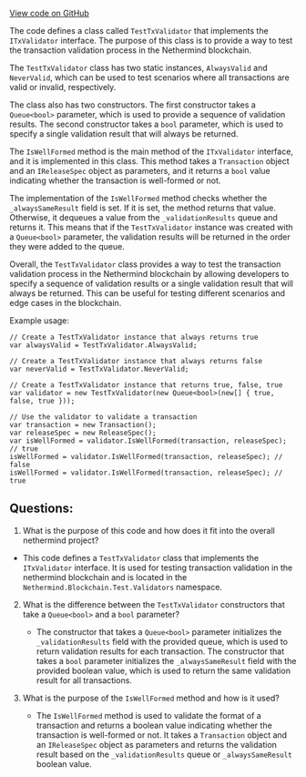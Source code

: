 [View code on GitHub](https://github.com/nethermindeth/nethermind/Nethermind.Blockchain.Test/Validators/TestTransactionValidator.cs)

The code defines a class called `TestTxValidator` that implements the `ITxValidator` interface. The purpose of this class is to provide a way to test the transaction validation process in the Nethermind blockchain. 

The `TestTxValidator` class has two static instances, `AlwaysValid` and `NeverValid`, which can be used to test scenarios where all transactions are valid or invalid, respectively. 

The class also has two constructors. The first constructor takes a `Queue<bool>` parameter, which is used to provide a sequence of validation results. The second constructor takes a `bool` parameter, which is used to specify a single validation result that will always be returned. 

The `IsWellFormed` method is the main method of the `ITxValidator` interface, and it is implemented in this class. This method takes a `Transaction` object and an `IReleaseSpec` object as parameters, and it returns a `bool` value indicating whether the transaction is well-formed or not. 

The implementation of the `IsWellFormed` method checks whether the `_alwaysSameResult` field is set. If it is set, the method returns that value. Otherwise, it dequeues a value from the `_validationResults` queue and returns it. This means that if the `TestTxValidator` instance was created with a `Queue<bool>` parameter, the validation results will be returned in the order they were added to the queue. 

Overall, the `TestTxValidator` class provides a way to test the transaction validation process in the Nethermind blockchain by allowing developers to specify a sequence of validation results or a single validation result that will always be returned. This can be useful for testing different scenarios and edge cases in the blockchain. 

Example usage:

```
// Create a TestTxValidator instance that always returns true
var alwaysValid = TestTxValidator.AlwaysValid;

// Create a TestTxValidator instance that always returns false
var neverValid = TestTxValidator.NeverValid;

// Create a TestTxValidator instance that returns true, false, true
var validator = new TestTxValidator(new Queue<bool>(new[] { true, false, true }));

// Use the validator to validate a transaction
var transaction = new Transaction();
var releaseSpec = new ReleaseSpec();
var isWellFormed = validator.IsWellFormed(transaction, releaseSpec); // true
isWellFormed = validator.IsWellFormed(transaction, releaseSpec); // false
isWellFormed = validator.IsWellFormed(transaction, releaseSpec); // true
```
## Questions: 
 1. What is the purpose of this code and how does it fit into the overall nethermind project?
   - This code defines a `TestTxValidator` class that implements the `ITxValidator` interface. It is used for testing transaction validation in the nethermind blockchain and is located in the `Nethermind.Blockchain.Test.Validators` namespace.

2. What is the difference between the `TestTxValidator` constructors that take a `Queue<bool>` and a `bool` parameter?
   - The constructor that takes a `Queue<bool>` parameter initializes the `_validationResults` field with the provided queue, which is used to return validation results for each transaction. The constructor that takes a `bool` parameter initializes the `_alwaysSameResult` field with the provided boolean value, which is used to return the same validation result for all transactions.

3. What is the purpose of the `IsWellFormed` method and how is it used?
   - The `IsWellFormed` method is used to validate the format of a transaction and returns a boolean value indicating whether the transaction is well-formed or not. It takes a `Transaction` object and an `IReleaseSpec` object as parameters and returns the validation result based on the `_validationResults` queue or `_alwaysSameResult` boolean value.